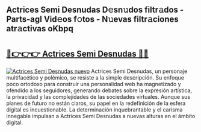## Actrices Semi Desnudas D𝚎sn𝚞dos filtr𝚊dos - Parts-agI Vid𝚎os f𝚘tos - N𝚞evas filtr𝚊ciones atr𝚊ctivas oKbpq

# <h2><a href="http://mbaypa.tromn.icu/?c=Actrices+Semi+Desnudas">🔗👉👉👉 Actrices Semi Desnudas 🔗🔗</a></h2>

[![Actrices Semi Desnudas nuevo](https://i.imgur.com/pEAQMta.gif)](http://mbaypa.tromn.icu/?c=Actrices+Semi+Desnudas)
Actrices Semi Desnudas, un personaje multifacético y polémico, se resiste a la simple descripción. Su enfoque poco ortodoxo para construir una personalidad web ha magnetizado y ofendido a los seguidores, generando debates sobre la expresión artística, la privacidad y las complejidades de las sociedades virtuales. Aunque sus planes de futuro no están claros, su papel en la redefinición de la esfera digital es incuestionable. La determinación inquebrantable y el carisma innegable impulsan a Actrices Semi Desnudas a nuevas alturas en el ámbito digital.
